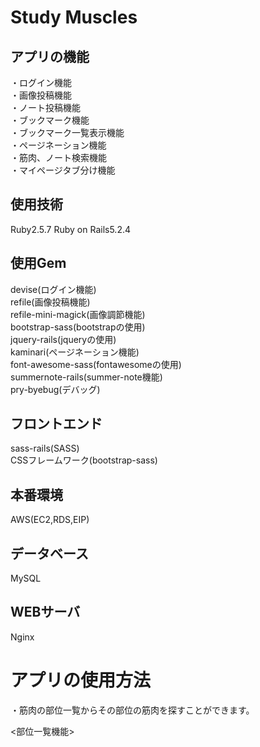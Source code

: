 # Study Muscles

## アプリの機能
・ログイン機能  
・画像投稿機能  
・ノート投稿機能  
・ブックマーク機能  
・ブックマーク一覧表示機能  
・ページネーション機能  
・筋肉、ノート検索機能  
・マイページタブ分け機能  

## 使用技術
Ruby2.5.7
Ruby on Rails5.2.4

## 使用Gem

devise(ログイン機能)  
refile(画像投稿機能)  
refile-mini-magick(画像調節機能)  
bootstrap-sass(bootstrapの使用)  
jquery-rails(jqueryの使用)  
kaminari(ページネーション機能)  
font-awesome-sass(fontawesomeの使用)  
summernote-rails(summer-note機能)  
pry-byebug(デバッグ)  

## フロントエンド
sass-rails(SASS)  
CSSフレームワーク(bootstrap-sass)  

## 本番環境
AWS(EC2,RDS,EIP)  

## データベース
MySQL  

## WEBサーバ
Nginx  

# アプリの使用方法
・筋肉の部位一覧からその部位の筋肉を探すことができます。

<部位一覧機能>





